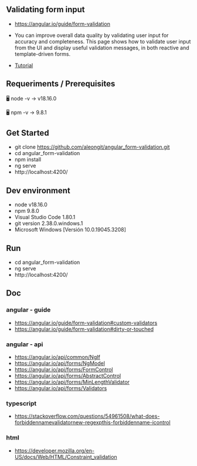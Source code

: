 ## Validating form input

- https://angular.io/guide/form-validation

- You can improve overall data quality by validating user input for accuracy and completeness. This page shows how to validate user input from the UI and display useful validation messages, in both reactive and template-driven forms.

- [Tutorial](tutorial.md)




## Requeriments / Prerequisites

🖥️ node -v
→ v18.16.0

🖥️ npm -v
→ 9.8.1



## Get Started

- git clone https://github.com/aleongit/angular_form-validation.git
- cd angular_form-validation
- npm install
- ng serve
- http://localhost:4200/



## Dev environment

- node v18.16.0
- npm 9.8.0
- Visual Studio Code 1.80.1
- git version 2.38.0.windows.1
- Microsoft Windows [Versión 10.0.19045.3208]




## Run

- cd angular_form-validation
- ng serve
- http://localhost:4200/




## Doc


### angular - guide
- https://angular.io/guide/form-validation#custom-validators
- https://angular.io/guide/form-validation#dirty-or-touched



### angular - api
- https://angular.io/api/common/NgIf
- https://angular.io/api/forms/NgModel
- https://angular.io/api/forms/FormControl
- https://angular.io/api/forms/AbstractControl
- https://angular.io/api/forms/MinLengthValidator
- https://angular.io/api/forms/Validators



### typescript
- https://stackoverflow.com/questions/54961508/what-does-forbiddennamevalidatornew-regexpthis-forbiddenname-icontrol



### html
- https://developer.mozilla.org/en-US/docs/Web/HTML/Constraint_validation


